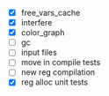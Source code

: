 -   [x] free_vars_cache
-   [x] interfere
-   [x] color_graph
-   [ ] gc
-   [ ] input files
-   [ ] move in compile tests
-   [ ] new reg compilation
-   [x] reg alloc unit tests
